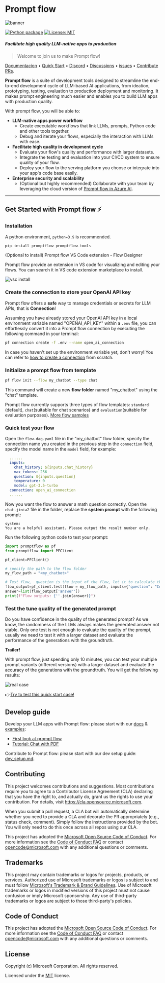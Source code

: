 # Prompt flow
![banner](examples/tutorials/quick-start/media/banner.png)

[![Python package](https://img.shields.io/pypi/v/promptflow)](https://pypi.org/project/promptflow/)
[![License: MIT](https://img.shields.io/github/license/microsoft/promptflow)](https://github.com/microsoft/promptflow/blob/main/LICENSE)

<h5>Facilitate high quality LLM-native apps to production</h5>

> Welcome to join us to make Prompt flow!

[Documentacion](https://expert-adventure-197jp7v.pages.github.io/) • [Quick Start](https://github.com/microsoft/promptflow/blob/main/docs/how-to-guides/quick-start.md)  • [Discord](https://discord.gg/YyYYRwkq) •  [Discussions](https://github.com/microsoft/promptflow/discussions) • [issues](https://github.com/microsoft/promptflow/issues/new/choose) • [Contribute PRs](https://github.com/microsoft/promptflow/pulls).

**Prompt flow** is a suite of development tools designed to streamline the end-to-end development cycle of LLM-based AI applications, from ideation, prototyping, testing, evaluation to production deployment and monitoring. It makes prompt engineering much easier and enables you to build LLM apps with production quality.

With prompt flow, you will be able to:

- **LLM-native apps power workflow**
    - Create executable workflows that link LLMs, prompts, Python code and other tools together.
    - Debug and iterate your flows, especially the interaction with LLMs with ease.
- **Facilitate high quality in development cycle**
    - Evaluate your flow's quality and performance with larger datasets.
    - Integrate the testing and evaluation into your CI/CD system to ensure quality of your flow.
    - Deploy your flow to the serving platform you choose or integrate into your app's code base easily.
- **Enterprise security and scalability**
    - (Optional but highly recommended) Collaborate with your team by leveraging the cloud version of [Prompt flow in Azure AI](https://learn.microsoft.com/en-us/azure/machine-learning/prompt-flow/overview-what-is-prompt-flow?view=azureml-api-2).

------

## Get Started with Prompt flow ⚡

### Installation

A python environment, `python=3.9` is recommended.

```sh
pip install promptflow promptflow-tools
```

(Optional to install) Prompt flow VS Code extension - Flow Designer

Prompt flow provide an extension in VS code for visualizing and editing your flows. You can search it in VS code extension marketplace to install.

![vsc install](examples/tutorials/quick-start/media/vsc.png)

### Create the connection to store your OpenAI API key

Prompt flow offers a **safe** way to manage credentials or secrets for LLM APIs, that is **Connection**!

Assuming you have already stored your OpenAI API key in a local environment variable named "OPENAI_API_KEY" within a `.env` file, you can effortlessly convert it into a Prompt flow connection by executing the following command in your terminal:

```sh
pf connection create -f .env --name open_ai_connection
```

In case you haven't set up the environment variable yet, don't worry! You can refer to [how to create a connection]() from scratch.

### Initialize a prompt flow from template

```sh
pf flow init --flow my_chatbot --type chat
```

This command will create a new **flow folder** named "my_chatbot" using the "chat" template.

Prompt flow currently supports three types of flow templates: `standard` (default), `chat`(suitable for chat scenarios) and `evaluation`(suitable for evaluation purposes). [More flow samples](examples/flows)

### Quick test your flow

Open the `flow.dag.yaml` file in the "my_chatbot" flow folder, specify the connection name you created in the previous step in the `connection` field, specify the model name in the `model` field, for example:

```yaml
  ......
  inputs:
    chat_history: ${inputs.chat_history}
    max_tokens: 256
    question: ${inputs.question}
    temperature: 0
    model: gpt-3.5-turbo
  connection: open_ai_connection
  ......
```

Now you want the flow to answer a math question correctly. Open the `chat.jinia2` file in the folder, replace the **system prompt** with the following prompt:

```jinja2
system:
You are a helpful assistant. Please output the result number only.
```

Run the following python code to test your prompt:

```python
import promptflow as pf
from promptflow import PFClient

pf_client=PFClient()

# specify the path to the flow folder
my_flow_path = "<my_chatbot>"

# Test flow,  question is the input of the flow, let it to calculate the math question.
flow_output=pf_client.test(flow = my_flow_path, inputs={"question": "Compute $\\dbinom{16}{5}$."} )
answer=list(flow_output['answer'])
print(f"Flow outputs: {''.join(answer)}")
```

### Test the tune quality of the generated prompt

Do you have confidence in the quality of the generated prompt? As we know, the randomness of the LLMs always makes the generated answer not stable. Only one test is not enough to evaluate the quality of the prompt, usually we need to test it with a larger dataset and evaluate the performance of the generations with the groundtruth.

**Trailer!**

With prompt flow, just spending only 10 minutes, you can test your multiple prompt variants (different versions) with a larger dataset and evaluate the accuracy of the generations with the groundtruth. You will get the following results:

![real case](examples/tutorials/quick-start/media/realcase.png)

👉[Try to test this quick start case!](examples/tutorials/quick-start/prompt_tunning_case.md)

## Develop guide

Develop your LLM apps with Prompt flow: please start with our [docs](https://microsoft.github.io/promptflow) & [examples](./examples/README.md):
- [First look at prompt flow](https://github.com/microsoft/promptflow/blob/main/examples/tutorials/get-started/quickstart.ipynb)
- [Tutorial: Chat with PDF](https://github.com/microsoft/promptflow/blob/main/examples/tutorials/e2e-development/chat-with-pdf.md)

Contribute to Prompt flow: please start with our dev setup guide: [dev_setup.md](./docs/dev/dev_setup.md).

## Contributing

This project welcomes contributions and suggestions.  Most contributions require you to agree to a
Contributor License Agreement (CLA) declaring that you have the right to, and actually do, grant us
the rights to use your contribution. For details, visit https://cla.opensource.microsoft.com.

When you submit a pull request, a CLA bot will automatically determine whether you need to provide
a CLA and decorate the PR appropriately (e.g., status check, comment). Simply follow the instructions
provided by the bot. You will only need to do this once across all repos using our CLA.

This project has adopted the [Microsoft Open Source Code of Conduct](https://opensource.microsoft.com/codeofconduct/).
For more information see the [Code of Conduct FAQ](https://opensource.microsoft.com/codeofconduct/faq/) or
contact [opencode@microsoft.com](mailto:opencode@microsoft.com) with any additional questions or comments.

## Trademarks

This project may contain trademarks or logos for projects, products, or services. Authorized use of Microsoft
trademarks or logos is subject to and must follow
[Microsoft's Trademark & Brand Guidelines](https://www.microsoft.com/en-us/legal/intellectualproperty/trademarks/usage/general).
Use of Microsoft trademarks or logos in modified versions of this project must not cause confusion or imply Microsoft sponsorship.
Any use of third-party trademarks or logos are subject to those third-party's policies.

## Code of Conduct

This project has adopted the
[Microsoft Open Source Code of Conduct](https://opensource.microsoft.com/codeofconduct/).
For more information see the
[Code of Conduct FAQ](https://opensource.microsoft.com/codeofconduct/faq/)
or contact [opencode@microsoft.com](mailto:opencode@microsoft.com)
with any additional questions or comments.

## License

Copyright (c) Microsoft Corporation. All rights reserved.

Licensed under the [MIT](LICENSE) license.

